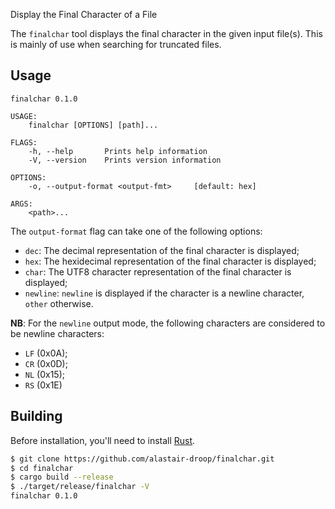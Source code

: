 Display the Final Character of a File

The `finalchar` tool displays the final character in the given input file(s). This is mainly of use when searching for truncated files.

## Usage

~~~
finalchar 0.1.0

USAGE:
    finalchar [OPTIONS] [path]...

FLAGS:
    -h, --help       Prints help information
    -V, --version    Prints version information

OPTIONS:
    -o, --output-format <output-fmt>     [default: hex]

ARGS:
    <path>...    
~~~

The `output-format` flag can take one of the following options:

* `dec`: The decimal representation of the final character is displayed;
* `hex`: The hexidecimal representation of the final character is displayed;
* `char`: The UTF8 character representation of the final character is displayed;
* `newline`: `newline` is displayed if the character is a newline character, `other` otherwise.

**NB**: For the `newline` output mode, the following characters are considered to be newline characters:

* `LF` (0x0A);
* `CR` (0x0D);
* `NL` (0x15);
* `RS` (0x1E)

## Building

Before installation, you'll need to install [Rust](https://www.rust-lang.org/).

~~~bash
$ git clone https://github.com/alastair-droop/finalchar.git
$ cd finalchar
$ cargo build --release
$ ./target/release/finalchar -V
finalchar 0.1.0
~~~
